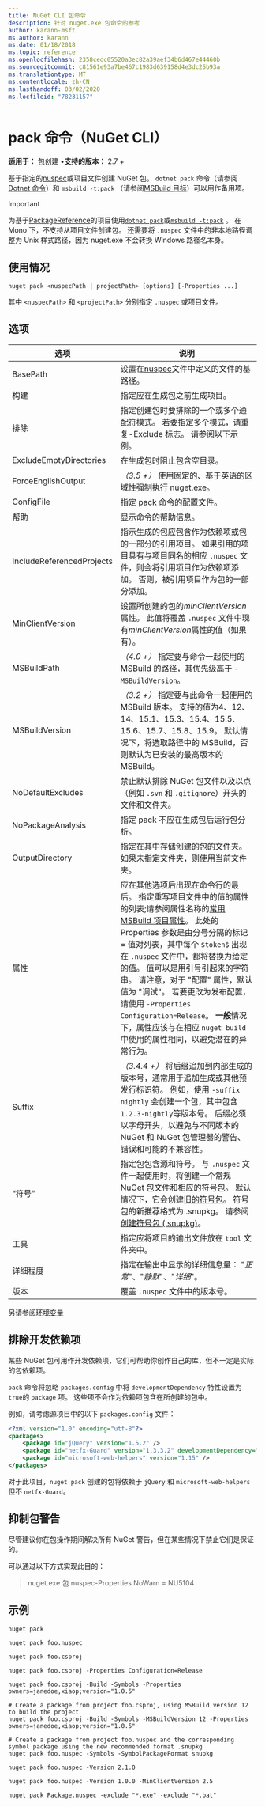 ```yaml
---
title: NuGet CLI 包命令
description: 针对 nuget.exe 包命令的参考
author: karann-msft
ms.author: karann
ms.date: 01/18/2018
ms.topic: reference
ms.openlocfilehash: 2358cedc05520a3ec82a39aef34b6d467e44460b
ms.sourcegitcommit: c81561e93a7be467c1983d639158d4e3dc25b93a
ms.translationtype: MT
ms.contentlocale: zh-CN
ms.lasthandoff: 03/02/2020
ms.locfileid: "78231157"
---
```

# <a name="pack-command-nuget-cli"></a>pack 命令（NuGet CLI）

**适用于：** 包创建 &bullet;**支持的版本：** 2.7 +

基于指定的[nuspec](../nuspec.md)或项目文件创建 NuGet 包。 `dotnet pack` 命令（请参阅[Dotnet 命令](../dotnet-Commands.md)）和 `msbuild -t:pack` （请参阅[MSBuild 目标](../msbuild-targets.md)）可以用作备用项。

> [!Important]
> 为基于[PackageReference](../../consume-packages/package-references-in-project-files.md)的项目使用[`dotnet pack`](../dotnet-Commands.md)或[`msbuild -t:pack`](../msbuild-targets.md) 。
> 在 Mono 下，不支持从项目文件创建包。 还需要将 `.nuspec` 文件中的非本地路径调整为 Unix 样式路径，因为 nuget.exe 不会转换 Windows 路径名本身。

## <a name="usage"></a>使用情况

```cli
nuget pack <nuspecPath | projectPath> [options] [-Properties ...]
```

其中 `<nuspecPath>` 和 `<projectPath>` 分别指定 `.nuspec` 或项目文件。

## <a name="options"></a>选项

| 选项 | 说明 |
| --- | --- |
| BasePath | 设置在[nuspec](../nuspec.md)文件中定义的文件的基路径。 |
| 构建 | 指定应在生成包之前生成项目。 |
| 排除 | 指定创建包时要排除的一个或多个通配符模式。 若要指定多个模式，请重复-Exclude 标志。 请参阅以下示例。 |
| ExcludeEmptyDirectories | 在生成包时阻止包含空目录。 |
| ForceEnglishOutput | *（3.5 +）* 使用固定的、基于英语的区域性强制执行 nuget.exe。 |
| ConfigFile | 指定 pack 命令的配置文件。 |
| 帮助 | 显示命令的帮助信息。 |
| IncludeReferencedProjects | 指示生成的包应包含作为依赖项或包的一部分的引用项目。 如果引用的项目具有与项目同名的相应 `.nuspec` 文件，则会将引用项目作为依赖项添加。 否则，被引用项目作为包的一部分添加。 |
| MinClientVersion | 设置所创建的包的*minClientVersion*属性。 此值将覆盖 `.nuspec` 文件中现有*minClientVersion*属性的值（如果有）。 |
| MSBuildPath | *（4.0 +）* 指定要与命令一起使用的 MSBuild 的路径，其优先级高于 `-MSBuildVersion`。 |
| MSBuildVersion | *（3.2 +）* 指定要与此命令一起使用的 MSBuild 版本。 支持的值为4、12、14、15.1、15.3、15.4、15.5、15.6、15.7、15.8、15.9。 默认情况下，将选取路径中的 MSBuild，否则默认为已安装的最高版本的 MSBuild。 |
| NoDefaultExcludes | 禁止默认排除 NuGet 包文件以及以点（例如 `.svn` 和 `.gitignore`）开头的文件和文件夹。 |
| NoPackageAnalysis | 指定 pack 不应在生成包后运行包分析。 |
| OutputDirectory | 指定在其中存储创建的包的文件夹。 如果未指定文件夹，则使用当前文件夹。 |
| 属性 | 应在其他选项后出现在命令行的最后。 指定重写项目文件中的值的属性的列表;请参阅属性名称的[常用 MSBuild 项目属性](/visualstudio/msbuild/common-msbuild-project-properties)。 此处的 Properties 参数是由分号分隔的标记 = 值对列表，其中每个 `$token$` 出现在 `.nuspec` 文件中，都将替换为给定的值。 值可以是用引号引起来的字符串。 请注意，对于 "配置" 属性，默认值为 "调试"。 若要更改为发布配置，请使用 `-Properties Configuration=Release`。 **一般**情况下，属性应该与在相应 `nuget build`中使用的属性相同，以避免潜在的异常行为。 |
| Suffix | *（3.4.4 +）* 将后缀追加到内部生成的版本号，通常用于追加生成或其他预发行标识符。 例如，使用 `-suffix nightly` 会创建一个包，其中包含 `1.2.3-nightly`等版本号。 后缀必须以字母开头，以避免与不同版本的 NuGet 和 NuGet 包管理器的警告、错误和可能的不兼容性。 |
| “符号” | 指定包包含源和符号。 与 `.nuspec` 文件一起使用时，将创建一个常规 NuGet 包文件和相应的符号包。 默认情况下，它会创建[旧的符号包](../../create-packages/Symbol-Packages.md)。 符号包的新推荐格式为 .snupkg。 请参阅[创建符号包 (.snupkg)](../../create-packages/Symbol-Packages-snupkg.md)。 |
| 工具 | 指定应将项目的输出文件放在 `tool` 文件夹中。 |
| 详细程度 | 指定在输出中显示的详细信息量： "*正常*"、"*静默*"、"*详细*"。 |
| 版本 | 覆盖 `.nuspec` 文件中的版本号。 |

另请参阅[环境变量](cli-ref-environment-variables.md)

## <a name="excluding-development-dependencies"></a>排除开发依赖项

某些 NuGet 包可用作开发依赖项，它们可帮助你创作自己的库，但不一定是实际的包依赖项。

`pack` 命令将忽略 `packages.config` 中将 `developmentDependency` 特性设置为 `true`的 `package` 项。 这些项不会作为依赖项包含在所创建的包中。

例如，请考虑源项目中的以下 `packages.config` 文件：

```xml
<?xml version="1.0" encoding="utf-8"?>
<packages>
    <package id="jQuery" version="1.5.2" />
    <package id="netfx-Guard" version="1.3.3.2" developmentDependency="true" />
    <package id="microsoft-web-helpers" version="1.15" />
</packages>
```

对于此项目，`nuget pack` 创建的包将依赖于 `jQuery` 和 `microsoft-web-helpers` 但不 `netfx-Guard`。

## <a name="suppressing-pack-warnings"></a>抑制包警告

尽管建议你在包操作期间解决所有 NuGet 警告，但在某些情况下禁止它们是保证的。

可以通过以下方式实现此目的： 

> nuget.exe 包 nuspec-Properties NoWarn = NU5104

## <a name="examples"></a>示例

```cli
nuget pack

nuget pack foo.nuspec

nuget pack foo.csproj

nuget pack foo.csproj -Properties Configuration=Release

nuget pack foo.csproj -Build -Symbols -Properties owners=janedoe,xiaop;version="1.0.5"

# Create a package from project foo.csproj, using MSBuild version 12 to build the project
nuget pack foo.csproj -Build -Symbols -MSBuildVersion 12 -Properties owners=janedoe,xiaop;version="1.0.5"

# Create a package from project foo.nuspec and the corresponding symbol package using the new recommended format .snupkg
nuget pack foo.nuspec -Symbols -SymbolPackageFormat snupkg

nuget pack foo.nuspec -Version 2.1.0

nuget pack foo.nuspec -Version 1.0.0 -MinClientVersion 2.5

nuget pack Package.nuspec -exclude "*.exe" -exclude "*.bat"
```
